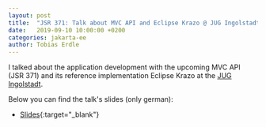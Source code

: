 ```yaml
---
layout: post
title:  "JSR 371: Talk about MVC API and Eclipse Krazo @ JUG Ingolstadt"
date:   2019-09-10 10:00:00 +0200
categories: jakarta-ee
author: Tobias Erdle
---
```


I talked about the application development with the upcoming MVC API (JSR 371) and its
reference implementation Eclipse Krazo at the [JUG Ingolstadt](https://jug-in.bayern/).

Below you can find the talk's slides (only german):

- [Slides](https://speakerdeck.com/erdlet/vorschau-auf-webanwendungen-mit-mvc-1-dot-0-und-eclipse-krazo){:target="_blank"}
